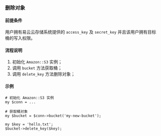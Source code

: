 ### 删除对象
#### 前提条件
用户拥有易云云存储系统提供的 `access_key` 及 `secret_key` 并且该用户拥有目标桶的写入权限。

#### 流程说明
1. 初始化 `Amazon::S3` 实例；
2. 调用 `bucket` 方法获取桶；
3. 调用 `delete_key` 方法删除对象；

#### 示例
```
# 初始化 Amazon::S3 实例
my $conn = ...

# 获取桶对象
my $bucket = $conn->bucket('my-new-bucket');

my $key = 'hello.txt';
$bucket->delete_key($key);
```

